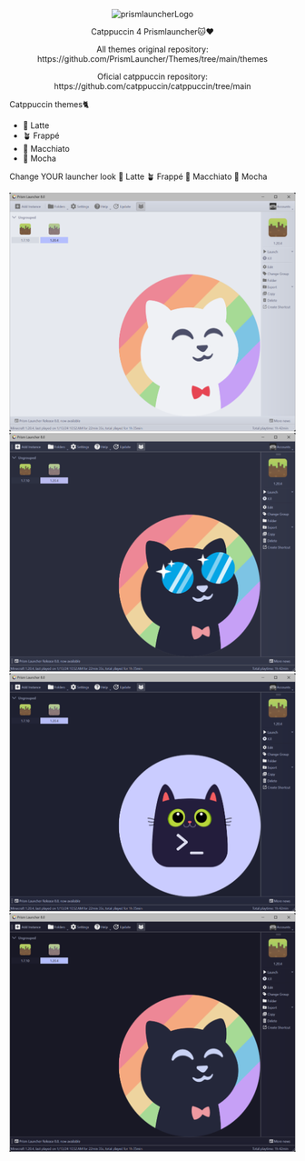 <p align="center">
  <img src="https://media.tenor.com/bb2R0oqXPoEAAAAi/furnace-cats-campfire-meme.gif" alt="prismlauncherLogo">
</p>

<p align="center">
Catppuccin 4 Prismlauncher🐱❤️
</p>

<p align="center">
All themes original repository:
https://github.com/PrismLauncher/Themes/tree/main/themes
</p>

<p align="center">
Oficial catppuccin repository:
https://github.com/catppuccin/catppuccin/tree/main
</p>

<p>
Catppuccin themes🐈
</p>

<ul>
  <li>🌻 Latte</li>
  <li>🪴 Frappé</li>
  <li>🌺 Macchiato</li>
  <li>🌿 Mocha</li>
</ul>

Change YOUR launcher look
🌻 Latte
🪴 Frappé
🌺 Macchiato
🌿 Mocha


<p align="center">
  <img src="https://github.com/tiffylikecat/prismlauncherThemes/blob/main/catppuccin/preview/catppuccinLattePreview.png" alt="catppuccinLattePreview">
  <img src="https://github.com/tiffylikecat/prismlauncherThemes/blob/main/catppuccin/preview/catppuccinFrappePreview.png" alt="catppuccinFrappePreview">
  <img src="https://github.com/tiffylikecat/prismlauncherThemes/blob/main/catppuccin/preview/catppuccinMacchiatoPreview.png" alt="catppuccinMacchiatoPreview">
  <img src="https://github.com/tiffylikecat/prismlauncherThemes/blob/main/catppuccin/preview/catppuccinMochaPreview.png" alt="catppuccinMochaPreview">
</p>
